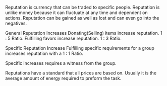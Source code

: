 Reputation is currency that can be traded to specific people. Reputation is unlike money because it can fluctuate at any time and dependent on actions. Reputation can be gained as well as lost and can even go into the negatives.

General Reputation Increases
Donating(Selling) items increase reputation. 1 : 5 Ratio.
Fulfilling favors increase reputation. 1 : 3 Ratio.

Specific Reputation Increase
Fulfilling specific requirements for a group increases reputation with a 1 : 1 Ratio. 

Specific increases requires a witness from the group.


Reputations have a standard that all prices are based on. Usually it is the average amount of energy required to preform the task.